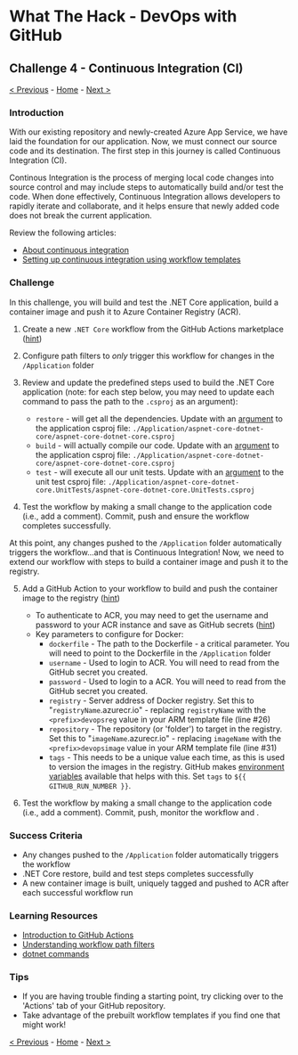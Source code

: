 # What The Hack - DevOps with GitHub

## Challenge 4 - Continuous Integration (CI)

[< Previous](challenge03.md) - [Home](../readme.md) - [Next >](challenge05.md)

### Introduction

With our existing repository and newly-created Azure App Service, we have laid the foundation for our application. Now, we must connect our source code and its destination. The first step in this journey is called Continuous Integration (CI). 

Continous Integration is the process of merging local code changes into source control and may include steps to automatically build and/or test the code. When done effectively, Continuous Integration allows developers to rapidly iterate and collaborate, and it helps ensure that newly added code does not break the current application. 

Review the following articles:
- [About continuous integration](https://docs.github.com/en/actions/building-and-testing-code-with-continuous-integration/about-continuous-integration)
- [Setting up continuous integration using workflow templates](https://docs.github.com/en/actions/building-and-testing-code-with-continuous-integration/setting-up-continuous-integration-using-github-actions)

### Challenge

In this challenge, you will build and test the .NET Core application, build a container image and push it to Azure Container Registry (ACR). 

1. Create a new `.NET Core` workflow from the GitHub Actions marketplace ([hint](https://github.com/actions/starter-workflows/blob/dacfd0a22a5a696b74a41f0b49c98ff41ef88427/ci/dotnet-core.yml))
2. Configure path filters to *only* trigger this workflow for changes in the `/Application` folder
    
3. Review and update the predefined steps used to build the .NET Core application (note: for each step below, you may need to update each command to pass the path to the  `.csproj` as an argument):
   - `restore` - will get all the dependencies. Update with an [argument](https://docs.microsoft.com/en-us/dotnet/core/tools/dotnet-build#arguments) to the application csproj file: `./Application/aspnet-core-dotnet-core/aspnet-core-dotnet-core.csproj`
   - `build` - will actually compile our code. Update with an [argument](https://docs.microsoft.com/en-us/dotnet/core/tools/dotnet-build#arguments) to the application csproj file: `./Application/aspnet-core-dotnet-core/aspnet-core-dotnet-core.csproj`
   - `test` - will execute all our unit tests. Update with an [argument](https://docs.microsoft.com/en-us/dotnet/core/tools/dotnet-build#arguments) to the unit test csproj file: `./Application/aspnet-core-dotnet-core.UnitTests/aspnet-core-dotnet-core.UnitTests.csproj` 

4. Test the workflow by making a small change to the application code (i.e., add a comment). Commit, push and ensure the workflow completes successfully.

At this point, any changes pushed to the `/Application` folder automatically triggers the workflow...and that is Continuous Integration! Now, we need to extend our workflow with steps to build a container image and push it to the registry.

5. Add a GitHub Action to your workflow to build and push the container image to the registry ([hint](https://github.com/marketplace/actions/build-and-push-docker-images))
    - To authenticate to ACR, you may need to get the username and password to your ACR instance and save as GitHub secrets ([hint](https://docs.microsoft.com/en-us/azure/container-registry/container-registry-authentication#admin-account))
    - Key parameters to configure for Docker:
        - `dockerfile` - The path to the Dockerfile - a critical parameter. You will need to point to the Dockerfile in the `/Application` folder
        - `username` - Used to login to ACR. You will need to read from the GitHub secret you created.
        - `password` - Used to login to a ACR. You will need to read from the GitHub secret you created.
        - `registry` - Server address of Docker registry. Set this to "`registryName`.azurecr.io" - replacing `registryName` with the `<prefix>devopsreg` value in your ARM template file (line #26)
        - `repository` - The repository (or 'folder') to target in the registry. Set this to "`imageName`.azurecr.io" - replacing `imageName` with the `<prefix>devopsimage` value in your ARM template file (line #31)
        - `tags` - This needs to be a unique value each time, as this is used to version the images in the registry. GitHub makes [environment variables](https://docs.github.com/en/free-pro-team@latest/actions/reference/context-and-expression-syntax-for-github-actions#github-context) available that helps with this. Set `tags` to `${{ GITHUB_RUN_NUMBER }}`.

6. Test the workflow by making a small change to the application code (i.e., add a comment). Commit, push, monitor the workflow and .

### Success Criteria

- Any changes pushed to the `/Application` folder automatically triggers the workflow 
- .NET Core restore, build and test steps completes successfully
- A new container image is built, uniquely tagged and pushed to ACR after each successful workflow run

### Learning Resources

- [Introduction to GitHub Actions](https://docs.github.com/en/free-pro-team@latest/actions/learn-github-actions/introduction-to-github-actions)
- [Understanding workflow path filters](https://docs.github.com/en/free-pro-team@latest/actions/reference/workflow-syntax-for-github-actions#onpushpull_requestpaths)
- [dotnet commands](https://docs.microsoft.com/en-us/dotnet/core/tools/dotnet#dotnet-commands)

### Tips

- If you are having trouble finding a starting point, try clicking over to the 'Actions' tab of your GitHub repository. 
- Take advantage of the prebuilt workflow templates if you find one that might work! 

[< Previous](challenge03.md) - [Home](../readme.md) - [Next >](challenge05.md)